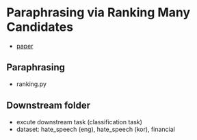# Paraphrasing via Ranking Many Candidates
- [paper](https://arxiv.org/pdf/2107.09274.pdf)

## Paraphrasing
- ranking.py

## Downstream folder
- excute downstream task (classification task)
- dataset: hate_speech (eng), hate_speech (kor), financial